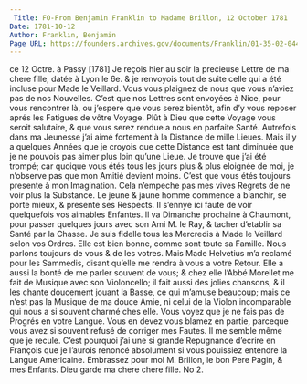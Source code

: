 ```yaml
---
 Title: FO-From Benjamin Franklin to Madame Brillon, 12 October 1781
Date: 1781-10-12
Author: Franklin, Benjamin
Page URL: https://founders.archives.gov/documents/Franklin/01-35-02-0442
---
```


ce 12 Octre. à Passy [1781]
Je reçois hier au soir la precieuse Lettre de ma chere fille, datée à Lyon le 6e. & je renvoyois tout de suite celle qui a été incluse pour Made le Veillard. Vous vous plaignez de nous que vous n’aviez pas de nos Nouvelles. C’est que nos Lettres sont envoyées à Nice, pour vous rencontrer là, ou j’espere que vous serez bientôt, afin d’y vous reposer aprés les Fatigues de vôtre Voyage. Plût à Dieu que cette Voyage vous seroit salutaire, & que vous serez rendue a nous en parfaite Santé.
Autrefois dans ma Jeunesse j’ai aimé fortement à la Distance de mille Lieues. Mais il y a quelques Années que je croyois que cette Distance est tant diminuée que je ne pouvois pas aimer plus loin qu’une Lieue. Je trouve que j’ai été trompé; car quoique vous étés tous les jours plus & plus eloignée de moi, je n’observe pas que mon Amitié devient moins. C’est que vous étés toujours presente à mon Imagination. Cela n’empeche pas mes vives Regrets de ne voir plus la Substance.
Le jeune & jaune homme commence a blanchir, se porte mieux, & presente ses Respects. Il s’ennye ici faute de voir quelquefois vos aimables Enfantes. Il va Dimanche prochaine à Chaumont, pour passer quelques jours avec son Ami M. le Ray, & tacher d’etablir sa Santé par la Chasse.
Je suis fidelle tous les Mercredis à Made le Veillard selon vos Ordres. Elle est bien bonne, comme sont toute sa Famille. Nous parlons toujours de vous & de les votres. Mais Made Helvetius m’a reclamé pour les Sammedis, disant qu’elle me rendra à vous a votre Retour. Elle a aussi la bonté de me parler souvent de vous; & chez elle l’Abbé Morellet me fait de Musique avec son Violoncello; il fait aussi des jolies chansons, & il les chante doucement jouant la Basse, ce qui m’amuse beaucoup; mais ce n’est pas la Musique de ma douce Amie, ni celui de la Violon incomparable qui nous a si souvent charmé ches elle.
Vous voyez que je ne fais pas de Progrés en votre Langue. Vous en devez vous blamez en partie, parceque vous avez si souvent refusé de corriger mes Fautes. Il me semble même que je recule. C’est pourquoi j’ai une si grande Repugnance d’ecrire en François que je l’aurois renoncé absolument si vous pouissiez entendre la Langue Americaine.
Embrassez pour moi M. Brillon, le bon Pere Pagin, & mes Enfants.
Dieu garde ma chere chere fille.
No 2.

